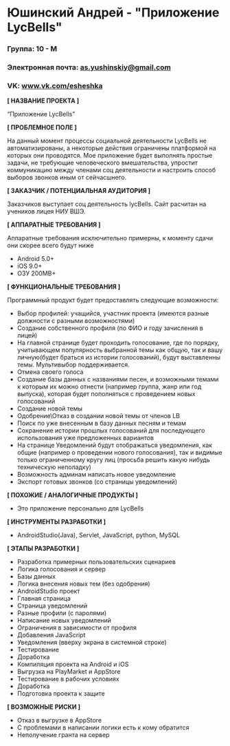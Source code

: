 # Юшинский Андрей - "Приложение LycBells"

### Группа: 10 - М
### Электронная почта: as.yushinskiy@gmail.com
### VK: www.vk.com/esheshka


**[ НАЗВАНИЕ ПРОЕКТА ]**

“Приложение LycBells”

**[ ПРОБЛЕМНОЕ ПОЛЕ ]**

На данный момент процессы социальной деятельности LycBells не автоматизированы, а некоторые действия ограничены платформой на которых они проводятся. Мое приложение будет выполнять простые задачи, не требующие человеческого вмешательства, упростит коммуникацию между членами соц деятельности и настроить способ выборов звонков иным от сейчасшнего.

**[ ЗАКАЗЧИК / ПОТЕНЦИАЛЬНАЯ АУДИТОРИЯ ]**

Заказчиков выступает соц деятельность lycBells. Сайт расчитан на учеников лицея НИУ ВШЭ.

**[ АППАРАТНЫЕ ТРЕБОВАНИЯ ]** 

Аппаратные требования исключительно примерны, к моменту сдачи они скорее всего будут ниже

* Android 5.0+
* iOS 9.0+
* ОЗУ 200MB+

**[ ФУНКЦИОНАЛЬНЫЕ ТРЕБОВАНИЯ ]**

Программный продукт будет предоставлять следующие возможности:
* Выбор профилей: учащийся, участник проекта (имеются разные должности с разными возможностями)
* Создание собственного профиля (по ФИО и году зачисления в лицей)
* На главной странице будет проходить голосование, где по порядку, учитывающем популярность выбранной темы как общую, так и вашу личную(будет браться из истории голосований), будут выставленны темы. Мультивыбор поддерживается. 
* Отмена своего голоса
* Создание базы данных с названиями песен, и возможными темами к которым их можно отнести (например группа, жанр или год выпуска), которая будет пополняться с проведением новых голосований
* Создание новой темы
* Одобрение\Отказ в создании новой темы от членов LB
* Поиск по уже внесенным в базу данных песням и темам
* Сохранение истории прошлых голосований для последующего использования уже предложенных вариантов
* На странице Уведомлений будут отображаться уведомления, как общие (например о проведении нового голосования), так и видимые только ограниченному кругу лиц (просьба решить какую нибудь техническую неполадку)
* Возможность админам написать новое уведомление
* Экспорт готовых звонков (со страницы уведомлений)

**[ ПОХОЖИЕ / АНАЛОГИЧНЫЕ ПРОДУКТЫ ]**

* Это приложение персонально для LycBells

**[ ИНСТРУМЕНТЫ РАЗРАБОТКИ ]**

*	AndroidStudio(Java), Servlet, JavaScript, python, MySQL

**[ ЭТАПЫ РАЗРАБОТКИ ]**

*	Разработка примерных пользовательских сценариев
* Логика голосования и сервер
* Базы данных
* Логика внесения новых тем (без одобрения)
* AndroidStudio проект
* Главная страница
* Страница уведомлений
* Разные профили (с паролями)
* Написание новых уведомлений
* Ограничения в зависимости от профиля
* Добавления JavaScript
* Уведомления (вверху экрана в системной строке)
* Тестирование
* Доработка
* Компиляция проекта на Android и iOS
* Выгрузка на PlayMarket и AppStore
* Тестирование в рабочих условиях
* Доработка
* Подготовка проекта к защите

**[ ВОЗМОЖНЫЕ РИСКИ ]**

* Отказ в выгрузке в AppStore
* С проблемами в написании логики есть к кому обратится
* Неполучение гранта на сервер
